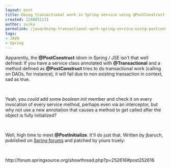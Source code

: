 ```yaml
---
layout: post
title: Doing transactional work in Spring service using @PostConstruct method
created: 1248851131
author: zvika
permalink: /java/doing-transactional-work-spring-service-using-postconstruct-method
tags:
- JAVA
- Spring
---
```

<p>Apparently, the <strong>@PostConstruct</strong> idiom in Spring / JSE isn't that well defined: If you have a service class annotated with <strong>@Transactional</strong> and a method defined as <strong>@PostConstruct</strong> tries to do transactional work (calling on DAOs, for instance), it will fail due to non existing transaction in context, sad as true. </p>
<br />
<p>Yeah, you <em>could</em> add some <em>boolean init</em> member and check it on every invocation of every service method, perhaps even via an interceptor, but why not use a new annotation that causes a method to get called after the object is fully initialized? </p>
<p>&nbsp;</p>
<p>Well, high time to meet <strong>@PostInitialize</strong>. It'll do just that. Written by jbaruch, published on <a href="http://forum.springsource.org/showthread.php?p=252616#post252616">Spring forums</a> and patched by yours truely:</p>
<p>&nbsp;</p>
<p>http://forum.springsource.org/showthread.php?p=252616#post252616</p>
<p>&nbsp;</p>

